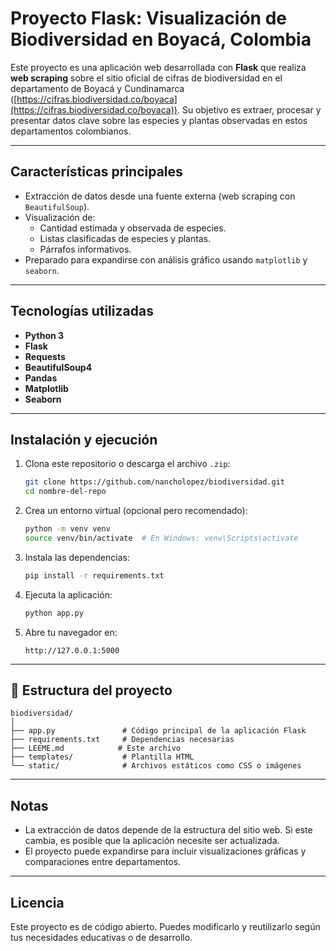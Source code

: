 # Proyecto Flask: Visualización de Biodiversidad en Boyacá, Colombia

Este proyecto es una aplicación web desarrollada con **Flask** que realiza **web scraping** sobre el sitio oficial de cifras de biodiversidad en el departamento de Boyacá y Cundinamarca ([https://cifras.biodiversidad.co/boyaca](https://cifras.biodiversidad.co/boyaca)). Su objetivo es extraer, procesar y presentar datos clave sobre las especies y plantas observadas en estos departamentos colombianos.

---

## Características principales

- Extracción de datos desde una fuente externa (web scraping con `BeautifulSoup`).
- Visualización de:
  - Cantidad estimada y observada de especies.
  - Listas clasificadas de especies y plantas.
  - Párrafos informativos.
- Preparado para expandirse con análisis gráfico usando `matplotlib` y `seaborn`.

---

## Tecnologías utilizadas

- **Python 3**
- **Flask**
- **Requests**
- **BeautifulSoup4**
- **Pandas**
- **Matplotlib**
- **Seaborn**

---

## Instalación y ejecución

1. Clona este repositorio o descarga el archivo `.zip`:
   ```bash
   git clone https://github.com/nancholopez/biodiversidad.git
   cd nombre-del-repo
   ```

2. Crea un entorno virtual (opcional pero recomendado):
   ```bash
   python -m venv venv
   source venv/bin/activate  # En Windows: venv\Scripts\activate
   ```

3. Instala las dependencias:
   ```bash
   pip install -r requirements.txt
   ```

4. Ejecuta la aplicación:
   ```bash
   python app.py
   ```

5. Abre tu navegador en:
   ```
   http://127.0.0.1:5000
   ```

---

## 📁 Estructura del proyecto

```
biodiversidad/
│
├── app.py               # Código principal de la aplicación Flask
├── requirements.txt     # Dependencias necesarias
├── LEEME.md            # Este archivo
├── templates/           # Plantilla HTML
└── static/              # Archivos estáticos como CSS o imágenes
```

---

## Notas

- La extracción de datos depende de la estructura del sitio web. Si este cambia, es posible que la aplicación necesite ser actualizada.
- El proyecto puede expandirse para incluir visualizaciones gráficas y comparaciones entre departamentos.

---

## Licencia

Este proyecto es de código abierto. Puedes modificarlo y reutilizarlo según tus necesidades educativas o de desarrollo.

